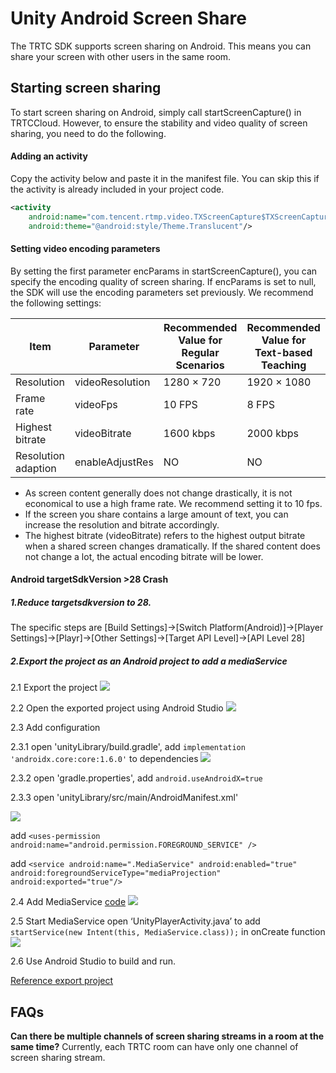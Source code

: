 # Unity Android Screen Share
The TRTC SDK supports screen sharing on Android. This means you can share your screen with other users in the same room. 

## Starting screen sharing
To start screen sharing on Android, simply call startScreenCapture() in TRTCCloud. However, to ensure the stability and video quality of screen sharing, you need to do the following.

#### Adding an activity
Copy the activity below and paste it in the manifest file. You can skip this if the activity is already included in your project code.
```xml
<activity 
    android:name="com.tencent.rtmp.video.TXScreenCapture$TXScreenCaptureAssistantActivity" 
    android:theme="@android:style/Theme.Translucent"/>
```

#### Setting video encoding parameters
By setting the first parameter encParams in startScreenCapture(), you can specify the encoding quality of screen sharing. If encParams is set to null, the SDK will use the encoding parameters set previously. We recommend the following settings:

| Item | Parameter | Recommended Value for Regular Scenarios |  Recommended Value for Text-based Teaching |
|---------|---------|---------|-----|
| Resolution | videoResolution | 1280 × 720 | 1920 × 1080 |
| Frame rate | videoFps | 10 FPS | 8 FPS |
| Highest bitrate	 | videoBitrate| 1600 kbps | 2000 kbps |
| Resolution adaption | enableAdjustRes | NO | NO |

- As screen content generally does not change drastically, it is not economical to use a high frame rate. We recommend setting it to 10 fps.  
- If the screen you share contains a large amount of text, you can increase the resolution and bitrate accordingly.
- The highest bitrate (videoBitrate) refers to the highest output bitrate when a shared screen changes dramatically. If the shared content does not change a lot, the actual encoding bitrate will be lower.

#### Android targetSdkVersion >28 Crash
##### 1.Reduce targetsdkversion to 28.
The specific steps are [Build Settings]->[Switch Platform(Android)]->[Player Settings]->[Playr]->[Other Settings]->[Target API Level]->[API Level 28]

##### 2.Export the project as an Android project to add a mediaService
2.1 Export the project
![](https://imgcache.qq.com/operation/dianshi/other/export.58ce964b062e6deae7d0311465632dec2238c3b5.png)

2.2 Open the exported project using Android Studio
![](https://imgcache.qq.com/operation/dianshi/other/export2.ac1209897c49630e22fd1e679463ae339266bf0d.png)

2.3 Add configuration

2.3.1 open 'unityLibrary/build.gradle', add `implementation 'androidx.core:core:1.6.0'`  to dependencies
![](https://imgcache.qq.com/operation/dianshi/other/export4.595fbaa2057f807b1d1dc086e16b837380f40c04.png)

2.3.2 open 'gradle.properties', add `android.useAndroidX=true`

2.3.3 open 'unityLibrary/src/main/AndroidManifest.xml' 

![](https://imgcache.qq.com/operation/dianshi/other/export6.7dcf13416b75dea5dac312025ece3e59cd132b09.png)

add `<uses-permission android:name="android.permission.FOREGROUND_SERVICE" />`

add `<service
        android:name=".MediaService"
        android:enabled="true"
        android:foregroundServiceType="mediaProjection"
        android:exported="true"/>`

2.4 Add MediaService [code](https://github.com/c1avie/UnityAndroidExport/blob/main/unityLibrary/src/main/java/com/unity3d/player/MediaService.java)
![](https://imgcache.qq.com/operation/dianshi/other/export5.4a0d024b07f95672b9f0b4dfae7ca47d04df61f8.png)

2.5 Start MediaService
open ‘UnityPlayerActivity.java’ to add `startService(new Intent(this, MediaService.class));` in onCreate function
![](https://imgcache.qq.com/operation/dianshi/other/export7.f50b35b716dfb013fe81576016ac09df505ec745.png)

2.6 Use Android Studio to build and run.

[Reference export project](https://github.com/c1avie/UnityAndroidExport)

## FAQs
 **Can there be multiple channels of screen sharing streams in a room at the same time?**
Currently, each TRTC room can have only one channel of screen sharing stream.
